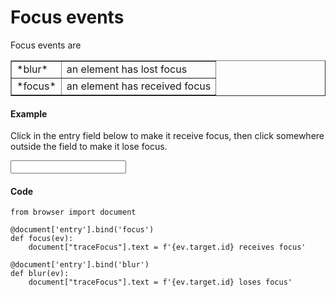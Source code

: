 Focus events
============

<script type="text/python">
from browser import document as doc
from browser import alert
</script>

Focus events are

<table cellpadding=3 border=1>
<tr>
<td>*blur*</td>
<td>an element has lost focus
</td>
</tr>

<tr>
<td>*focus*</td><td>an element has received focus</td>
</tr>

</table>

#### Example

Click in the entry field below to make it receive focus, then click somewhere
outside the field to make it lose focus.

<p><input id="entry" autocomplete="off">&nbsp;
<span id="traceFocus">&nbsp;</span>

#### Code

```exec_on_load
from browser import document

@document['entry'].bind('focus')
def focus(ev):
    document["traceFocus"].text = f'{ev.target.id} receives focus'

@document['entry'].bind('blur')
def blur(ev):
    document["traceFocus"].text = f'{ev.target.id} loses focus'
```

